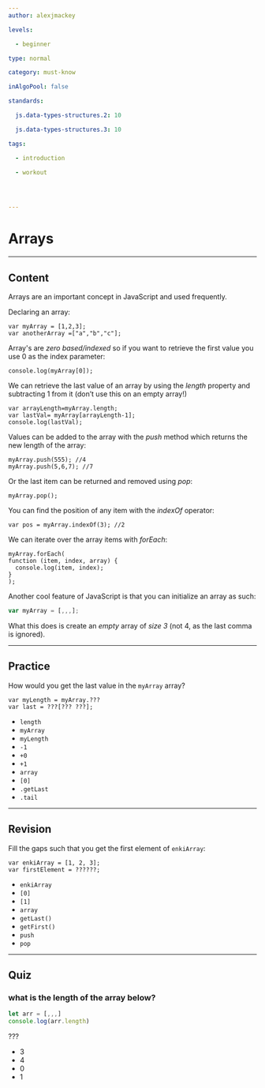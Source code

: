 ```yaml
---
author: alexjmackey

levels:

  - beginner

type: normal

category: must-know

inAlgoPool: false

standards:

  js.data-types-structures.2: 10

  js.data-types-structures.3: 10

tags:

  - introduction

  - workout




---
```


# Arrays

---
## Content

Arrays are an important concept in JavaScript and used frequently.

Declaring an array:
```
var myArray = [1,2,3];
var anotherArray =["a","b","c"];
```

Array's are *zero based/indexed* so if you want to retrieve the first value you use 0 as the index parameter:

```
console.log(myArray[0]);
```

We can retrieve the last value of an array by using the *length* property and subtracting 1 from it (don’t use this on an empty array!)

```
var arrayLength=myArray.length;
var lastVal= myArray[arrayLength-1];
console.log(lastVal);
```

Values can be added to the array with the *push* method which returns the new length of the array:
```
myArray.push(555); //4
myArray.push(5,6,7); //7
```
Or the last item can be returned and removed using *pop*:
```
myArray.pop();
```
You can find the position of any item with the *indexOf* operator:
```
var pos = myArray.indexOf(3); //2
```
We can iterate over the array items with *forEach*:
```
myArray.forEach(
function (item, index, array) {
  console.log(item, index);
}
);
```
Another cool feature of JavaScript is that you can initialize an array as such:
```javascript
var myArray = [,,,];
```
What this does is create an *empty* array of *size 3* (not 4, as the last comma is ignored).

---
## Practice

How would you get the last value in the `myArray` array?
```
var myLength = myArray.???
var last = ???[??? ???];
```

* `length`
* `myArray`
* `myLength`
* `-1`
* `+0`
* `+1`
* `array`
* `[0]`
* `.getLast`
* `.tail`

---
## Revision

Fill the gaps such that you get the first element of `enkiArray`:
```
var enkiArray = [1, 2, 3];
var firstElement = ??????;
```


* `enkiArray`
* `[0]`
* `[1]`
* `array`
* `getLast()`
* `getFirst()`
* `push`
* `pop`

---
## Quiz 
### what is the length of the array below?

```javascript
let arr = [,,,]
console.log(arr.length)
```

 ???

* 3
* 4
* 0
* 1
